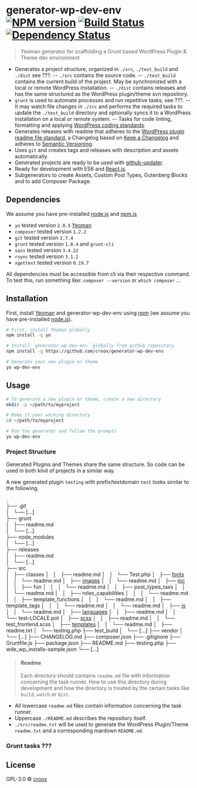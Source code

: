 # generator-wp-dev-env [![NPM version][npm-image]][npm-url] [![Build Status][travis-image]][travis-url] [![Dependency Status][daviddm-image]][daviddm-url]

> Yeoman generator for scaffolding a Grunt based WordPress Plugin &amp; Theme dev environment

- Generates a project structure, organized in `./src`, `./test_build` and `./dist` see ???.
-- `./src` contains the source code.
-- `./test_build` contains the current build of the project. May be synchronized with a local or remote WordPress installation.
-- `./dist` contains releases and has the same structured as the WordPress plugin/theme svn repository.
- `grunt` is used to automate processes and run repetitive tasks, see ???.
-- It may watch file changes in `./src` and performs the required tasks to update the `./test_build` directory and optionally syncs it to a WordPress installation on a local or remote system.
-- Tasks for code linting, formatting and applying [WordPress coding standards](https://github.com/WordPress-Coding-Standards/WordPress-Coding-Standards).
- Generates releases with readme that adheres to the [WordPress plugin readme file standard](https://wordpress.org/plugins/developers/#readme), a Changelog based on [Keep a Changelog](https://keepachangelog.com/en/1.0.0/) and adheres to [Semantic Versioning](https://semver.org/spec/v2.0.0.html).
- Uses `git` and creates tags and releases with description and assets automatically.
- Generated projects are ready to be used with [github-updater](https://github.com/afragen/github-updater).
- Ready for development with ES6 and [React.js](https://reactjs.org/).
- Subgenerators to create Assets,  Custom Post Types, Gutenberg Blocks and to add Composer Package.

## Dependencies


We assume you have pre-installed [node.js](https://nodejs.org/) and [npm.js](http://npmjs.com/)

- `yo` tested version `2.0.5` [Yeoman](http://yeoman.io)
- `composer` tested version `1.2.2`
- `git` tested version `2.7.4`
- `grunt` tested version `1.0.4` and `grunt-cli`
- `sass` tested version `3.4.22`
- `rsync` tested version `3.1.2`
- `xgettext` tested version `0.19.7`

All dependencies must be accessible from cli via their respective command. To test this, run something like: `composer --version` or `which composer` ...

## Installation

First, install [Yeoman](http://yeoman.io) and generator-wp-dev-env using [npm](https://www.npmjs.com/) (we assume you have pre-installed [node.js](https://nodejs.org/)).

```bash
# First, install Yeoman globally
npm install -g yo

# Install `generator-wp-dev-env` globally from github repository
npm install -g https://github.com/croox/generator-wp-dev-env

# Generate your new plugin or theme
yo wp-dev-env
```

## Usage

```bash
# To generate a new plugin or theme, create a new directory
mkdir -p ~/path/to/myproject

# Make it your working directory
cd ~/path/to/myproject

# Run the generator and follow the prompts
yo wp-dev-env
```

### Project Structure

Generated Plugins and Themes share the same structure. So code can be used in both kind of projects in a similar way.

A new generated plugin `testing` with prefix/textdomain `test` looks similar to the following.

.\
├── .git\
│   └── [...]\
├── grunt\
│   ├── readme.md\
│   └── [...]\
├── node_modules\
│   └── [...]\
├── releases\
│   ├── readme.md\
│   └── [...]\
├── src\
│   ├── classes
│   │   ├── readme.md
│   │   └── Test.php
│   ├── [fonts](./generators/app/templates/src/fonts/readme.md)
│   │   └── readme.md
│   ├── [images](./generators/app/templates/src/images/readme.md)
│   │   └── readme.md
│   ├── [inc](./generators/app/templates/src/inc/readme.md)
│   │   ├── fun
│   │   │   └── readme.md
│   │   ├── post_types_taxs
│   │   │   └── readme.md
│   │   ├── roles_capabilities
│   │   │   └── readme.md
│   │   ├── template_functions
│   │   │   └── readme.md
│   │   ├── template_tags
│   │   │   └── readme.md
│   │   └── readme.md
│   ├── [js](./generators/app/templates/src/js/readme.md)
│   │   └── readme.md
│   ├── [languages](./generators/app/templates/src/languages/readme.md)
│   │   ├── readme.md
│   │   └── test-LOCALE.pot
│   ├── [scss](./generators/app/templates/src/scss/readme.md)
│   │   ├── readme.md
│   │   └── test_frontend.scss
│   ├── [templates](./generators/app/templates/src/templates/readme.md)
│   │   └── readme.md
│   ├── readme.txt
│   └── testing.php
├── test_build
│   └── [...]
├── vendor
│   └── [...]
├── CHANGELOG.md
├── composer.json
├── .gitignore
├── Gruntfile.js
├── package.json
├── README.md
├── testing.php
├── wde_wp_installs-sample.json
└── [...]

> #### Readme
>
> Each directory should contains `readme.md` file with information concerning the task runner. How to use this directory during development and how the directory is treated by the certain tasks like `build`, `watch` or `dist`.
>
- All lowercase `readme.md` files contain information concerning the task runner.
- Uppercase `./README.md` describes the repository itself.
- `./src/readme.txt` will be used to generate the WordPress Plugin/Theme `readme.txt` and a corresponding mardown `README.md`.

### Grunt tasks ???

## License

GPL-3.0 © [croox](https://github.com/croox)


[npm-image]: https://badge.fury.io/js/generator-wp-dev-env.svg
[npm-url]: https://npmjs.org/package/generator-wp-dev-env
[travis-image]: https://travis-ci.org/croox/generator-wp-dev-env.svg?branch=master
[travis-url]: https://travis-ci.org/croox/generator-wp-dev-env
[daviddm-image]: https://david-dm.org/croox/generator-wp-dev-env.svg?theme=shields.io
[daviddm-url]: https://david-dm.org/croox/generator-wp-dev-env
